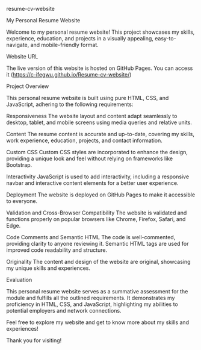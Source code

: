 resume-cv-website

My Personal Resume Website

Welcome to my personal resume website! This project showcases my skills, experience, education, and projects in a visually appealing, easy-to-navigate, and mobile-friendly format.

Website URL

The live version of this website is hosted on GitHub Pages. You can access it (https://c-ifegwu.github.io/Resume-cv-website/)

Project Overview

This personal resume website is built using pure HTML, CSS, and JavaScript, adhering to the following requirements:

Responsiveness The website layout and content adapt seamlessly to desktop, tablet, and mobile screens using media queries and relative units.

Content The resume content is accurate and up-to-date, covering my skills, work experience, education, projects, and contact information.

Custom CSS Custom CSS styles are incorporated to enhance the design, providing a unique look and feel without relying on frameworks like Bootstrap.

Interactivity JavaScript is used to add interactivity, including a responsive navbar and interactive content elements for a better user experience.

Deployment The website is deployed on GitHub Pages to make it accessible to everyone.

Validation and Cross-Browser Compatibility The website is validated and functions properly on popular browsers like Chrome, Firefox, Safari, and Edge.

Code Comments and Semantic HTML The code is well-commented, providing clarity to anyone reviewing it. Semantic HTML tags are used for improved code readability and structure.

Originality The content and design of the website are original, showcasing my unique skills and experiences.

Evaluation

This personal resume website serves as a summative assessment for the module and fulfills all the outlined requirements. It demonstrates my proficiency in HTML, CSS, and JavaScript, highlighting my abilities to potential employers and network connections.

Feel free to explore my website and get to know more about my skills and experiences!

Thank you for visiting!